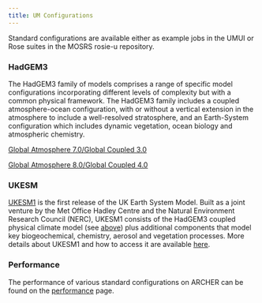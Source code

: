 ```yaml
---
title: UM Configurations
---
```

Standard configurations are available either as example jobs in the UMUI or Rose suites in the MOSRS rosie-u repository. 

### HadGEM3

The HadGEM3 family of models comprises a range of specific model configurations incorporating different levels of complexity but with a common physical framework. The HadGEM3 family includes a coupled atmosphere-ocean configuration, with or without a vertical extension in the atmosphere to include a well-resolved stratosphere, and an Earth-System configuration which includes dynamic vegetation, ocean biology and atmospheric chemistry.

[Global Atmosphere 7.0/Global Coupled 3.0](ga7.0-gc3.0)

[Global Atmosphere 8.0/Global Coupled 4.0](ga8.0-gc4.0)

###  UKESM

[UKESM1](ukesm) is the first release of the UK Earth System Model.  Built as a joint venture by the Met Office Hadley Centre and the Natural Environment Research Council (NERC), UKESM1 consists of the HadGEM3 coupled physical climate model (see [above](#hadgem3)) plus additional components that model key biogeochemical, chemistry, aerosol and vegetation processes.  More details about UKESM1 and how to access it are available [here](ukesm).

### Performance

The performance of various standard configurations on ARCHER can be found on the [performance](/unified-model/performance/) page.